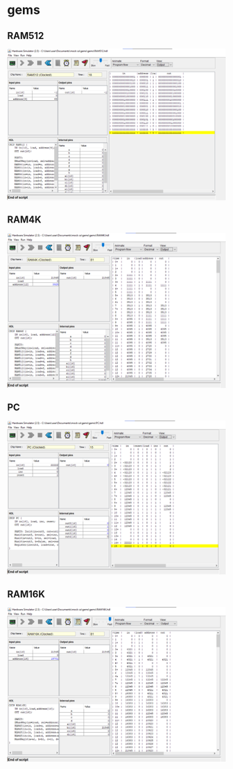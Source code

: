 # gems

## RAM512

<img src="./RAM512.png/">

## RAM4K

<img src="./RAM4K.png/">

## PC

<img src="./PC.png/">

## RAM16K

<img src="./RAM16K.png/">